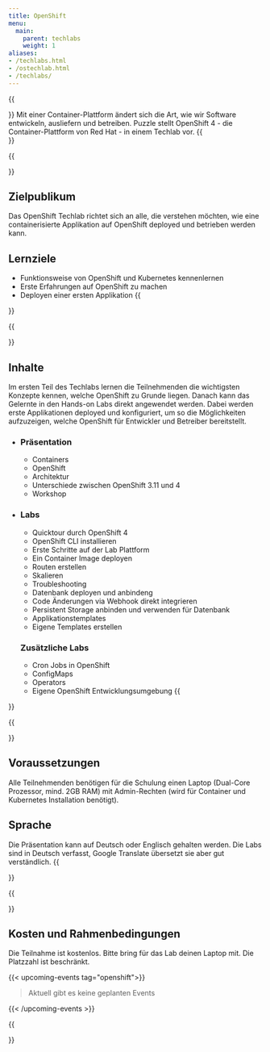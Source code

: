 ```yaml
---
title: OpenShift
menu:
  main:
    parent: techlabs
    weight: 1
aliases:
- /techlabs.html
- /ostechlab.html
- /techlabs/
---
```


{{<section class="techlab-hero" header="images/header.svg">}}
Mit einer Container-Plattform ändert sich die Art, wie wir Software entwickeln, ausliefern und betreiben. Puzzle stellt OpenShift 4 - die Container-Plattform von Red Hat - in einem Techlab vor.
{{</section>}}

{{<section class="darkblue">}}
## Zielpublikum
Das OpenShift Techlab richtet sich an alle, die verstehen möchten, wie eine containerisierte Applikation auf OpenShift deployed und betrieben werden kann.

## Lernziele
- Funktionsweise von OpenShift und Kubernetes kennenlernen
- Erste Erfahrungen auf OpenShift zu machen
- Deployen einer ersten Applikation
{{</section>}}

{{<section class="cyan lab-content">}}
## Inhalte
Im ersten Teil des Techlabs lernen die Teilnehmenden die wichtigsten Konzepte kennen, welche OpenShift zu Grunde liegen. Danach kann das Gelernte in den Hands-on Labs direkt angewendet werden. Dabei werden erste Applikationen deployed und konfiguriert, um so die Möglichkeiten aufzuzeigen, welche OpenShift für Entwickler und Betreiber bereitstellt.

-
  ### Präsentation
  - Containers
  - OpenShift
  - Architektur
  - Unterschiede zwischen OpenShift 3.11 und 4
  - Workshop

-
  ### Labs
  - Quicktour durch OpenShift 4
  - OpenShift CLI installieren
  - Erste Schritte auf der Lab Plattform
  - Ein Container Image deployen
  - Routen erstellen
  - Skalieren
  - Troubleshooting
  - Datenbank deployen und anbindeng
  - Code Änderungen via Webhook direkt integrieren
  - Persistent Storage anbinden und verwenden für Datenbank
  - Applikationstemplates
  - Eigene Templates erstellen

  ### Zusätzliche Labs
  - Cron Jobs in OpenShift
  - ConfigMaps
  - Operators
  - Eigene OpenShift Entwicklungsumgebung
{{</section>}}

{{<section>}}
## Voraussetzungen
Alle Teilnehmenden benötigen für die Schulung einen Laptop (Dual-Core Prozessor, mind. 2GB RAM) mit Admin-Rechten (wird für Container und Kubernetes Installation benötigt).

## Sprache
Die Präsentation kann auf Deutsch oder Englisch gehalten werden. Die Labs sind in Deutsch verfasst, Google Translate übersetzt sie aber gut verständlich.
{{</section>}}

{{<section class="darkblue">}}
## Kosten und Rahmenbedingungen
Die Teilnahme ist kostenlos. Bitte bring für das Lab deinen Laptop mit. Die Platzzahl ist beschränkt.

{{< upcoming-events tag="openshift">}}

> Aktuell gibt es keine geplanten Events

{{< /upcoming-events >}}

{{</section>}}
